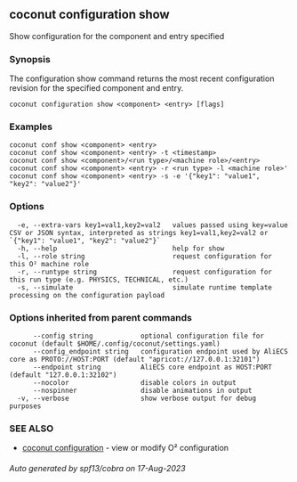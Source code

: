 ## coconut configuration show

Show configuration for the component and entry specified

### Synopsis

The configuration show command returns the most recent 
configuration revision for the specified component and entry. 

```
coconut configuration show <component> <entry> [flags]
```

### Examples

```
coconut conf show <component> <entry> 
coconut conf show <component> <entry> -t <timestamp>
coconut conf show <component>/<run type>/<machine role>/<entry>
coconut conf show <component> <entry> -r <run type> -l <machine role>'
coconut conf show <component> <entry> -s -e '{"key1": "value1", "key2": "value2"}'
```

### Options

```
  -e, --extra-vars key1=val1,key2=val2   values passed using key=value CSV or JSON syntax, interpreted as strings key1=val1,key2=val2 or `{"key1": "value1", "key2": "value2"}`
  -h, --help                             help for show
  -l, --role string                      request configuration for this O² machine role
  -r, --runtype string                   request configuration for this run type (e.g. PHYSICS, TECHNICAL, etc.)
  -s, --simulate                         simulate runtime template processing on the configuration payload
```

### Options inherited from parent commands

```
      --config string            optional configuration file for coconut (default $HOME/.config/coconut/settings.yaml)
      --config_endpoint string   configuration endpoint used by AliECS core as PROTO://HOST:PORT (default "apricot://127.0.0.1:32101")
      --endpoint string          AliECS core endpoint as HOST:PORT (default "127.0.0.1:32102")
      --nocolor                  disable colors in output
      --nospinner                disable animations in output
  -v, --verbose                  show verbose output for debug purposes
```

### SEE ALSO

* [coconut configuration](coconut_configuration.md)	 - view or modify O² configuration

###### Auto generated by spf13/cobra on 17-Aug-2023
